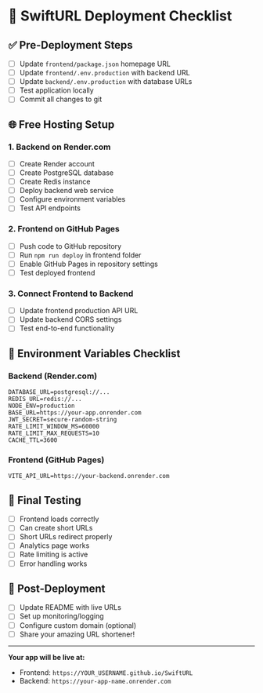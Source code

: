 # 🚀 SwiftURL Deployment Checklist

## ✅ Pre-Deployment Steps

- [ ] Update `frontend/package.json` homepage URL
- [ ] Update `frontend/.env.production` with backend URL
- [ ] Update `backend/.env.production` with database URLs
- [ ] Test application locally
- [ ] Commit all changes to git

## 🌐 Free Hosting Setup

### 1. Backend on Render.com
- [ ] Create Render account
- [ ] Create PostgreSQL database
- [ ] Create Redis instance  
- [ ] Deploy backend web service
- [ ] Configure environment variables
- [ ] Test API endpoints

### 2. Frontend on GitHub Pages
- [ ] Push code to GitHub repository
- [ ] Run `npm run deploy` in frontend folder
- [ ] Enable GitHub Pages in repository settings
- [ ] Test deployed frontend

### 3. Connect Frontend to Backend
- [ ] Update frontend production API URL
- [ ] Update backend CORS settings
- [ ] Test end-to-end functionality

## 🔧 Environment Variables Checklist

### Backend (Render.com)
```
DATABASE_URL=postgresql://...
REDIS_URL=redis://...
NODE_ENV=production
BASE_URL=https://your-app.onrender.com
JWT_SECRET=secure-random-string
RATE_LIMIT_WINDOW_MS=60000
RATE_LIMIT_MAX_REQUESTS=10
CACHE_TTL=3600
```

### Frontend (GitHub Pages)
```
VITE_API_URL=https://your-backend.onrender.com
```

## 🎯 Final Testing

- [ ] Frontend loads correctly
- [ ] Can create short URLs
- [ ] Short URLs redirect properly
- [ ] Analytics page works
- [ ] Rate limiting is active
- [ ] Error handling works

## 📝 Post-Deployment

- [ ] Update README with live URLs
- [ ] Set up monitoring/logging
- [ ] Configure custom domain (optional)
- [ ] Share your amazing URL shortener!

---

**Your app will be live at:**
- Frontend: `https://YOUR_USERNAME.github.io/SwiftURL`
- Backend: `https://your-app-name.onrender.com`
